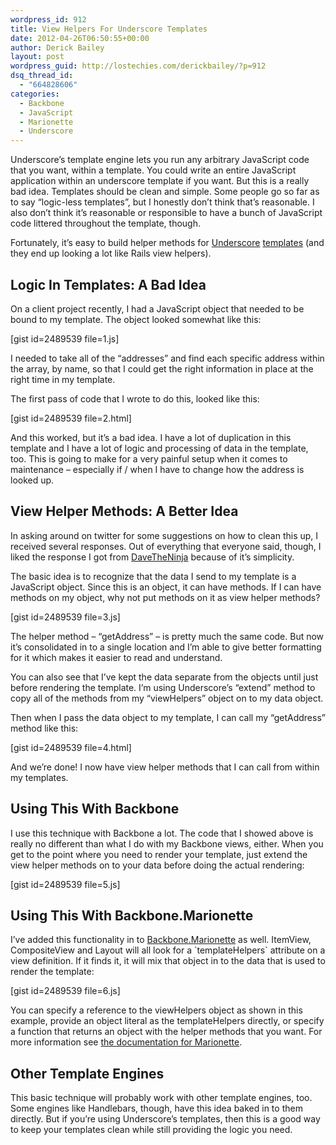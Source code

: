 ```yaml
---
wordpress_id: 912
title: View Helpers For Underscore Templates
date: 2012-04-26T06:50:55+00:00
author: Derick Bailey
layout: post
wordpress_guid: http://lostechies.com/derickbailey/?p=912
dsq_thread_id:
  - "664828606"
categories:
  - Backbone
  - JavaScript
  - Marionette
  - Underscore
---
```

Underscore&#8217;s template engine lets you run any arbitrary JavaScript code that you want, within a template. You could write an entire JavaScript application within an underscore template if you want. But this is a really bad idea. Templates should be clean and simple. Some people go so far as to say &#8220;logic-less templates&#8221;, but I honestly don&#8217;t think that&#8217;s reasonable. I also don&#8217;t think it&#8217;s reasonable or responsible to have a bunch of JavaScript code littered throughout the template, though. 

Fortunately, it&#8217;s easy to build helper methods for [Underscore](http://underscorejs.org/) [templates](http://underscorejs.org/#template) (and they end up looking a lot like Rails view helpers).

## Logic In Templates: A Bad Idea

On a client project recently, I had a JavaScript object that needed to be bound to my template. The object looked somewhat like this:

[gist id=2489539 file=1.js]

I needed to take all of the &#8220;addresses&#8221; and find each specific address within the array, by name, so that I could get the right information in place at the right time in my template.

The first pass of code that I wrote to do this, looked like this:

[gist id=2489539 file=2.html]

And this worked, but it&#8217;s a bad idea. I have a lot of duplication in this template and I have a lot of logic and processing of data in the template, too. This is going to make for a very painful setup when it comes to maintenance &#8211; especially if / when I have to change how the address is looked up.

## View Helper Methods: A Better Idea

In asking around on twitter for some suggestions on how to clean this up, I received several responses. Out of everything that everyone said, though, I liked the response I got from [DaveTheNinja](https://twitter.com/#!/davetheninja) because of it&#8217;s simplicity.

The basic idea is to recognize that the data I send to my template is a JavaScript object. Since this is an object, it can have methods. If I can have methods on my object, why not put methods on it as view helper methods?

[gist id=2489539 file=3.js]

The helper method &#8211; &#8220;getAddress&#8221; &#8211; is pretty much the same code. But now it&#8217;s consolidated in to a single location and I&#8217;m able to give better formatting for it which makes it easier to read and understand.

You can also see that I&#8217;ve kept the data separate from the objects until just before rendering the template. I&#8217;m using Underscore&#8217;s &#8220;extend&#8221; method to copy all of the methods from my &#8220;viewHelpers&#8221; object on to my data object.

Then when I pass the data object to my template, I can call my &#8220;getAddress&#8221; method like this:

[gist id=2489539 file=4.html]

And we&#8217;re done! I now have view helper methods that I can call from within my templates.

## Using This With Backbone

I use this technique with Backbone a lot. The code that I showed above is really no different than what I do with my Backbone views, either. When you get to the point where you need to render your template, just extend the view helper methods on to your data before doing the actual rendering:

[gist id=2489539 file=5.js]

## Using This With Backbone.Marionette

I&#8217;ve added this functionality in to [Backbone.Marionette](https://github.com/derickbailey/backbone.marionette) as well. ItemView, CompositeView and Layout will all look for a \`templateHelpers\` attribute on a view definition. If it finds it, it will mix that object in to the data that is used to render the template: 

[gist id=2489539 file=6.js]

You can specify a reference to the viewHelpers object as shown in this example, provide an object literal as the templateHelpers directly, or specify a function that returns an object with the helper methods that you want. For more information see [the documentation for Marionette](http://derickbailey.github.com/backbone.marionette/#marionette-view/view-templatehelpers).

## Other Template Engines

This basic technique will probably work with other template engines, too. Some engines like Handlebars, though, have this idea baked in to them directly. But if you&#8217;re using Underscore&#8217;s templates, then this is a good way to keep your templates clean while still providing the logic you need.